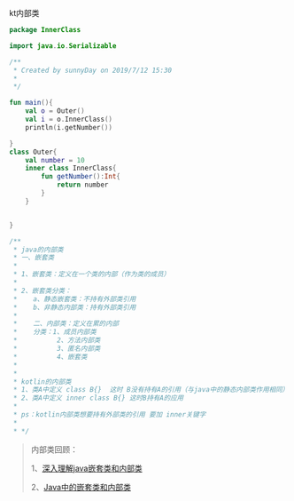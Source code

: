 kt内部类

```kotlin
package InnerClass

import java.io.Serializable

/**
 * Created by sunnyDay on 2019/7/12 15:30
 *
 */

fun main(){
    val o = Outer()
    val i = o.InnerClass()
    println(i.getNumber())

}
class Outer{
    val number = 10
    inner class InnerClass{
        fun getNumber():Int{
            return number
        }
    }


}

/**
 * java的内部类
 * 一、嵌套类
 *
 * 1、嵌套类：定义在一个类的内部（作为类的成员）
 *
 * 2、嵌套类分类：
 *    a、静态嵌套类：不持有外部类引用
 *    b、非静态内部类：持有外部类引用
 *
 *    二、内部类：定义在累的内部
 *    分类：1、成员内部类
 *          2、方法内部类
 *          3、匿名内部类
 *          4、嵌套类
 *
 *
 * kotlin的内部类
 * 1、类A中定义 class B{}  这时 B没有持有A的引用（与java中的静态内部类作用相同）
 * 2、类A中定义 inner class B{} 这时B持有A的应用
 *
 * ps：kotlin内部类想要持有外部类的引用 要加 inner关键字
 *
 * */
```



> 内部类回顾：
>
> 1、[深入理解java嵌套类和内部类](https://blog.csdn.net/hguisu/article/details/7270086)
>
> 2、[Java中的嵌套类和内部类](https://www.cnblogs.com/littlepanpc/p/3778472.html)
